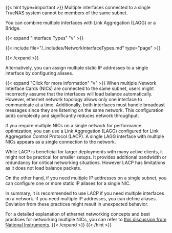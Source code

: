 ---
---

{{< hint type=important >}}
Multiple interfaces connected to a single TrueNAS system cannot be members of the same subnet.

You can combine multiple interfaces with Link Aggregation (LAGG) or a Bridge.

{{< expand "Interface Types" "v" >}}

{{< include file="/_includes/NetworkInterfaceTypes.md" type="page" >}}

{{< /expand >}}

Alternatively, you can assign multiple static IP addresses to a single interface by configuring aliases.

{{< expand "Click for more information" "v" >}}
When multiple Network Interface Cards (NICs) are connected to the same subnet, users might incorrectly assume that the interfaces will load balance automatically. However, ethernet network topology allows only one interface to communicate at a time. Additionally, both interfaces must handle broadcast messages since they are listening on the same network. This configuration adds complexity and significantly reduces network throughput.

If you require multiple NICs on a single network for performance optimization, you can use a Link Aggregation (LAGG) configured for Link Aggregation Control Protocol (LACP). A single LAGG interface with multiple NICs appears as a single connection to the network.

While LACP is beneficial for larger deployments with many active clients, it might not be practical for smaller setups. It provides additional bandwidth or redundancy for critical networking situations. However LACP has limitations as it does not load balance packets.

On the other hand, if you need multiple IP addresses on a single subnet, you can configure one or more static IP aliases for a single NIC.

In summary, it is recommended to use LACP if you need multiple interfaces on a network. If you need multiple IP addresses, you can define aliases. Deviation from these practices might result in unexpected behavior.

For a detailed explanation of ethernet networking concepts and best practices for networking multiple NICs, you can refer to [this discussion from National Instruments](https://www.ni.com/en-us/support/documentation/supplemental/11/best-practices-for-using-multiple-network-interfaces--nics--with.html).
{{< /expand >}}
{{< /hint >}}
